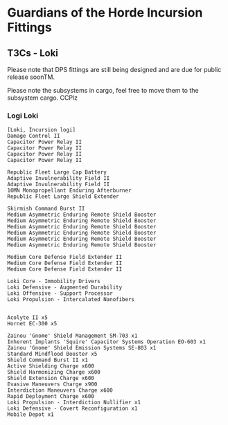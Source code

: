 # Guardians of the Horde Incursion Fittings

## T3Cs - Loki

Please note that DPS fittings are still being designed and are due for public release soonTM.

Please note the subsystems in cargo, feel free to move them to the subsystem cargo. CCPlz

### Logi Loki
```
[Loki, Incursion logi]
Damage Control II
Capacitor Power Relay II
Capacitor Power Relay II
Capacitor Power Relay II
Capacitor Power Relay II

Republic Fleet Large Cap Battery
Adaptive Invulnerability Field II
Adaptive Invulnerability Field II
10MN Monopropellant Enduring Afterburner
Republic Fleet Large Shield Extender

Skirmish Command Burst II
Medium Asymmetric Enduring Remote Shield Booster
Medium Asymmetric Enduring Remote Shield Booster
Medium Asymmetric Enduring Remote Shield Booster
Medium Asymmetric Enduring Remote Shield Booster
Medium Asymmetric Enduring Remote Shield Booster
Medium Asymmetric Enduring Remote Shield Booster

Medium Core Defense Field Extender II
Medium Core Defense Field Extender II
Medium Core Defense Field Extender II

Loki Core - Immobility Drivers
Loki Defensive - Augmented Durability
Loki Offensive - Support Processor
Loki Propulsion - Intercalated Nanofibers


Acolyte II x5
Hornet EC-300 x5

Zainou 'Gnome' Shield Management SM-703 x1
Inherent Implants 'Squire' Capacitor Systems Operation EO-603 x1
Zainou 'Gnome' Shield Emission Systems SE-803 x1
Standard Mindflood Booster x5
Shield Command Burst II x1
Active Shielding Charge x600
Shield Harmonizing Charge x600
Shield Extension Charge x600
Evasive Maneuvers Charge x900
Interdiction Maneuvers Charge x600
Rapid Deployment Charge x600
Loki Propulsion - Interdiction Nullifier x1
Loki Defensive - Covert Reconfiguration x1
Mobile Depot x1
```


